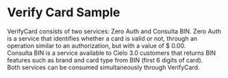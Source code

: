# Verify Card Sample

VerifyCard consists of two services: Zero Auth and Consulta BIN.
Zero Auth is a service that identifies whether a card is valid or not, through an operation similar to an authorization, but with a value of $ 0.00.  
Consulta BIN is a service available to Cielo 3.0 customers that returns BIN features such as brand and card type from BIN (first 6 digits of card).  
Both services can be consumed simultaneously through VerifyCard.
